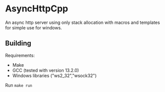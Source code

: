 
# AsyncHttpCpp
An async http server using only stack allocation with macros and templates for simple use for windows.

## Building
Requirements:
- Make
- GCC (tested with version 13.2.0)
- Windows libraries ("ws2_32","wsock32")

Run `make run`